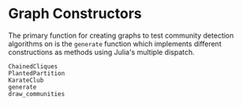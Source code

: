 # Graph Constructors

The primary function for creating graphs to test community detection algorithms on is the `generate` function which implements different constructions as methods using Julia's multiple dispatch.

```@docs
ChainedCliques
PlantedPartition
KarateClub
generate
draw_communities
```